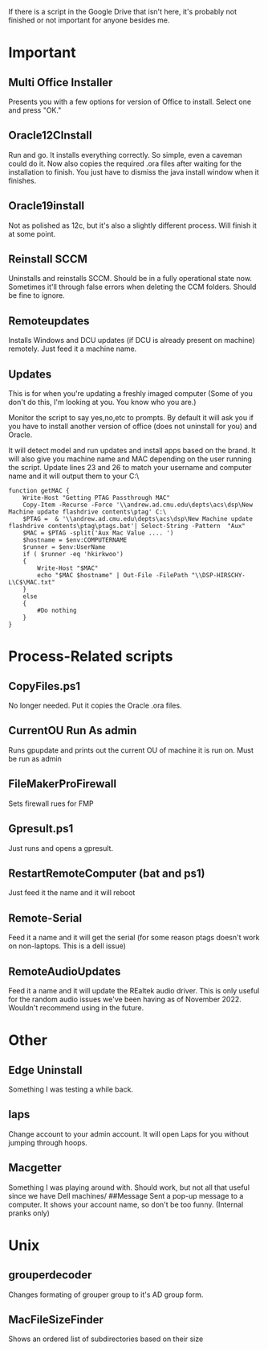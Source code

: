If there is a script in the Google Drive that isn't here, it's probably not finished or not important for anyone besides me.

# Important
## Multi Office Installer
Presents  you with a few options for version of Office to install. Select one and press "OK."
## Oracle12CInstall
Run and go. It installs everything correctly. So simple, even a caveman could do it.
Now also copies the required .ora files after waiting for the installation to finish.
You just have to dismiss the java install window when it finishes.
## Oracle19install
Not as polished as 12c, but it's also a slightly different process. Will finish it at some point.
## Reinstall SCCM
Uninstalls and reinstalls SCCM. Should be in a fully operational state now. Sometimes it'll through false errors when deleting the CCM folders. Should be fine to ignore.
## Remoteupdates
Installs Windows and DCU updates (if DCU is already present on machine) remotely. Just feed it a machine name.
## Updates
This is for when you're updating a freshly imaged computer (Some of you don't do this, I'm looking at you. You know who you are.)

Monitor the script to say yes,no,etc to prompts. By default it will ask you if you have to install another version of office (does not uninstall for you) and Oracle.

It will detect model and run updates and install apps based on the brand. It will also give you machine name and MAC depending on the user running the script. Update lines 23 and 26 to match your username and computer name and it will output them to your C:\
```
function getMAC {
    Write-Host "Getting PTAG Passthrough MAC"
    Copy-Item -Recurse -Force '\\andrew.ad.cmu.edu\depts\acs\dsp\New Machine update flashdrive contents\ptag' C:\
    $PTAG =  & '\\andrew.ad.cmu.edu\depts\acs\dsp\New Machine update flashdrive contents\ptag\ptags.bat'| Select-String -Pattern  "Aux"
    $MAC = $PTAG -split('Aux Mac Value .... ')
    $hostname = $env:COMPUTERNAME
    $runner = $env:UserName
    if ( $runner -eq 'hkirkwoo') 
    {
        Write-Host "$MAC"
        echo "$MAC $hostname" | Out-File -FilePath "\\DSP-HIRSCHY-L\C$\MAC.txt"
    }
    else
    {
        #Do nothing
    }
}
```


# Process-Related scripts
## CopyFiles.ps1
No longer needed. Put it copies the Oracle .ora files.
## CurrentOU Run As admin
Runs gpupdate and prints out the current OU of machine it is run on. Must be run as admin
## FileMakerProFirewall
Sets firewall rues for FMP
## Gpresult.ps1
Just runs and opens a gpresult.
## RestartRemoteComputer (bat and ps1)
Just feed it the name and it will reboot
## Remote-Serial
Feed it a name and it will get the serial (for some reason ptags doesn't work on non-laptops. This is a dell issue)
## RemoteAudioUpdates
Feed it a name and it will update the REaltek audio driver. This is only useful for the random audio issues we've been having as of November 2022. Wouldn't recommend using in the future.


# Other
## Edge Uninstall
Something I was testing a while back. 
## laps
Change account to your admin account. It will open Laps for you without jumping through hoops.
## Macgetter
Something I was playing around with. Should work, but not all that useful since we have Dell machines/
##Message
Sent a pop-up message to a computer. It shows your account name, so don't be too funny. (Internal pranks only)

# Unix
## grouperdecoder
Changes formating of grouper group to it's AD group form.
## MacFileSizeFinder
Shows an ordered list of subdirectories based on their size
